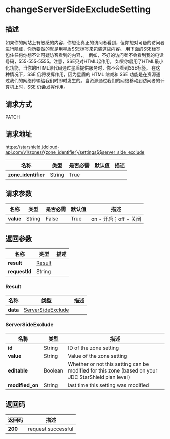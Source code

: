 # changeServerSideExcludeSetting


## 描述
如果你的网站上有敏感的内容，你想让真正的访问者看到，但你想对可疑的访问者进行隐藏，你所要做的就是用星盾SSE标签来包装这些内容。
用下面的SSE标签包住任何你想不让可疑访客看到的内容，<!--sse--><!--/sse-->。
例如，<!--sse-->不好的访问者不会看到我的电话号码，555-555-5555<!--/sse-->。注意，SSE只对HTML起作用。
如果你启用了HTML最小化功能，当你的HTML源代码通过星盾提供服务时，你不会看到SSE标签。
在这种情况下，SSE 仍将发挥作用，因为星盾的 HTML 缩减和 SSE 功能是在资源通过我们的网络传输给我们时即时发生的。当资源通过我们的网络移动到访问者的计算机上时，SSE 仍会发挥作用。


## 请求方式
PATCH

## 请求地址
https://starshield.jdcloud-api.com/v1/zones/{zone_identifier}/settings$$server_side_exclude

|名称|类型|是否必需|默认值|描述|
|---|---|---|---|---|
|**zone_identifier**|String|True| | |

## 请求参数
|名称|类型|是否必需|默认值|描述|
|---|---|---|---|---|
|**value**|String|False|True|on - 开启；off - 关闭|


## 返回参数
|名称|类型|描述|
|---|---|---|
|**result**|[Result](changeServerSideExcludeSetting#result)| |
|**requestId**|String| |

### <div id="result">Result</div>
|名称|类型|描述|
|---|---|---|
|**data**|[ServerSideExclude](changeServerSideExcludeSetting#serversideexclude)| |
### <div id="serversideexclude">ServerSideExclude</div>
|名称|类型|描述|
|---|---|---|
|**id**|String|ID of the zone setting|
|**value**|String|Value of the zone setting|
|**editable**|Boolean|Whether or not this setting can be modified for this zone (based on your JDC StarShield plan level)|
|**modified_on**|String|last time this setting was modified|

## 返回码
|返回码|描述|
|---|---|
|**200**|request successful|
